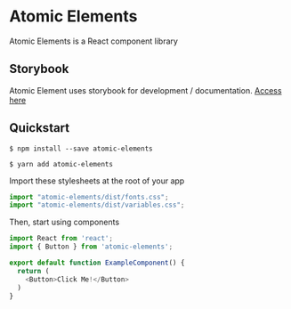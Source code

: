 # Atomic Elements

Atomic Elements is a React component library

## Storybook
Atomic Element uses storybook for development / documentation. [Access here](LINK-STUB)


## Quickstart

```
$ npm install --save atomic-elements
```

```
$ yarn add atomic-elements
```

Import these stylesheets at the root of your app
```js
import "atomic-elements/dist/fonts.css";
import "atomic-elements/dist/variables.css";
```

Then, start using components

```js
import React from 'react';
import { Button } from 'atomic-elements';

export default function ExampleComponent() {
  return (
    <Button>Click Me!</Button>
  )
}

```
